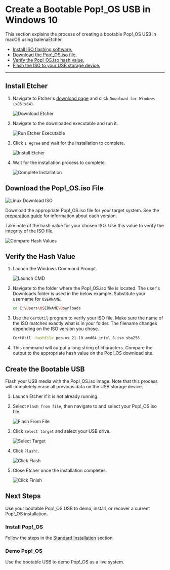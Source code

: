 # Create a Bootable Pop!\_OS USB in Windows 10

This section explains the process of creating a bootable Pop!\_OS USB in macOS using balenaEtcher.

- [Install ISO flashing software.](/getting-started/create-bootable-media/bootable-usb-using-windows.html#install-etcher)
- [Download the Pop!\_OS.iso file.](/getting-started/create-bootable-media/bootable-usb-using-windows.html#download-the-pop_osiso-file)
- [Verify the Pop!\_OS.iso hash value.](/getting-started/create-bootable-media/bootable-usb-using-windows.html#verify-the-hash-value)
- [Flash the ISO to your USB storage device.](/getting-started/create-bootable-media/bootable-usb-using-windows.html#create-the-bootable-usb)

---

## Install Etcher

1. Navigate to Etcher's [download page](https://www.balena.io/etcher/) and click `Download for Windows (x86|x64)`.

    ![Download Etcher](/images/create-bootable-usb-win10/download_etcher.png)

2. Navigate to the downloaded executable and run it.

    ![Run Etcher Executable](/images/create-bootable-usb-win10/run-etcher-exe.png)

3. Click `I Agree` and wait for the installation to complete.

    ![Install Etcher](/images/create-bootable-usb-win10/install-etcher.png)

4. Wait for the installation process to complete.

    ![Complete Installation](/images/create-bootable-usb-win10/complete-install.png)

## Download the Pop!\_OS.iso File

![Linux Download ISO](/images/create-bootable-usb-linux/using-linux-download-iso.png)

Download the appropriate Pop!\_OS.iso file for your target system. See the [preparation guide](/getting-started/create-bootable-media/create-bootable-usb.html#choose-a-pop_os-image) for information about each version.

Take note of the hash value for your chosen ISO. Use this value to verify the integrity of the ISO file.

![Compare Hash Values](/images/create-bootable-usb-linux/compare-hash-values.png)

## Verify the Hash Value

1. Launch the Windows Command Prompt.

    ![Launch CMD](/images/create-bootable-usb-win10/launch-cmd.png)

2. Navigate to the folder where the Pop!\_OS.iso file is located. The user's Downloads folder is used in the below example. Substitute your username for `USERNAME`.

    ```bash
    cd C:\Users\USERNAME\Downloads
    ```

3. Use the `CertUtil` program to verify your ISO file. Make sure the name of the ISO matches exactly what is in your folder. The filename changes depending on the ISO version you chose.

    ```bash
    CertUtil -hashfile pop-os_21.10_amd64_intel_8.iso sha256
    ```

4. This command will output a long string of characters. Compare the output to the appropriate hash value on the Pop!\_OS download site.

## Create the Bootable USB

Flash your USB media with the Pop!\_OS.iso image. Note that this process will completely erase all previous data on the USB storage device.

1. Launch Etcher if it is not already running.

2. Select `Flash from file`, then navigate to and select your Pop!\_OS.iso file.

    ![Flash From File](/images/create-bootable-usb-win10/flash-from-file.png)

3. Click `Select target` and select your USB drive.

    ![Select Target](/images/create-bootable-usb-win10/select-target.png)

4. Click `Flash!`.

    ![Click Flash](/images/create-bootable-usb-win10/click-flash.png)

5. Close Etcher once the installation completes.

    ![Click Finish](/images/create-bootable-usb-win10/click-finish.png)

## Next Steps

Use your bootable Pop!\_OS USB to demo, install, or recover a current Pop!\_OS installation.

### Install Pop!\_OS

Follow the steps in the [Standard Installation](/getting-started/installation/installation.md) section.

### Demo Pop!\_OS

Use the bootable USB to demo Pop!\_OS as a live system.
<!--This chapter will be linked when completed-->
